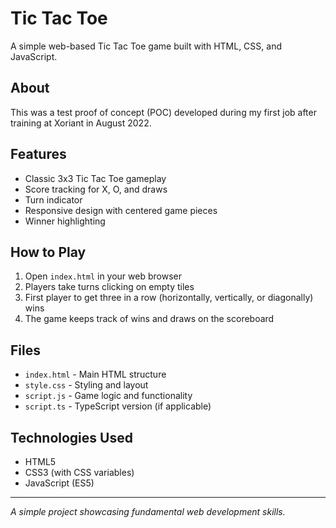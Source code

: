# Tic Tac Toe

A simple web-based Tic Tac Toe game built with HTML, CSS, and JavaScript.

## About

This was a test proof of concept (POC) developed during my first job after training at Xoriant in August 2022.

## Features

- Classic 3x3 Tic Tac Toe gameplay
- Score tracking for X, O, and draws
- Turn indicator
- Responsive design with centered game pieces
- Winner highlighting

## How to Play

1. Open `index.html` in your web browser
2. Players take turns clicking on empty tiles
3. First player to get three in a row (horizontally, vertically, or diagonally) wins
4. The game keeps track of wins and draws on the scoreboard

## Files

- `index.html` - Main HTML structure
- `style.css` - Styling and layout
- `script.js` - Game logic and functionality
- `script.ts` - TypeScript version (if applicable)

## Technologies Used

- HTML5
- CSS3 (with CSS variables)
- JavaScript (ES5)

---

*A simple project showcasing fundamental web development skills.*